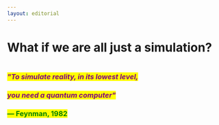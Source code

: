 ```yaml
---
layout: editorial
---
```


# What if we are all just a simulation?

<figure><img src="../../../../.gitbook/assets/pexels-btgl-♡-13609041.jpg" alt=""><figcaption></figcaption></figure>

### &#x20;                          _<mark style="color:purple;">"To simulate reality, in its lowest level,</mark>_&#x20;

### &#x20;                                                                                _<mark style="color:purple;">you need a quantum computer"</mark>_&#x20;

### &#x20;                                                                                                                 <mark style="color:green;">**― Feynman, 1982**</mark>
